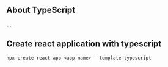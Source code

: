 ## About TypeScript
...

## Create react application with typescript
```
npx create-react-app <app-name> --template typescript
```
